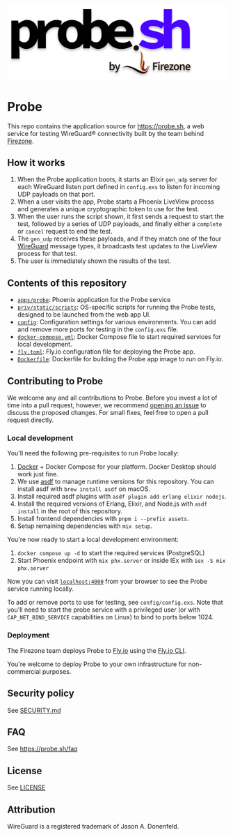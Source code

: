 <p align="center">
  <a href="https://probe.sh">
    <picture>
    <source media="(prefers-color-scheme: dark)" srcset="./priv/static/images/probe-logo-dark.svg">
    <img alt="Probe logo" src="./priv/static/images/probe-logo-light.svg">
    </picture>
  </a>
</p>

# Probe

This repo contains the application source for https://probe.sh, a web service for testing WireGuard® connectivity built by the team behind [Firezone](https://www.github.com/firezone/firezone).

## How it works

1. When the Probe application boots, it starts an Elixir `gen_udp` server for each WireGuard listen port defined in `config.exs` to listen for incoming UDP payloads on that port.
1. When a user visits the app, Probe starts a Phoenix LiveView process and generates a unique cryptographic token to use for the test.
1. When the user runs the script shown, it first sends a request to start the test, followed by a series of UDP payloads, and finally either a `complete` or `cancel` request to end the test.
1. The `gen_udp` receives these payloads, and if they match one of the four [WireGuard](https://www.wireguard.com) message types, it broadcasts test updates to the LiveView process for that test.
1. The user is immediately shown the results of the test.

## Contents of this repository

- [`apps/probe`](apps/probe): Phoenix application for the Probe service
- [`priv/static/scripts`](priv/static/scripts): OS-specific scripts for running the Probe tests, designed to be launched from the web app UI.
- [`config`](config): Configuration settings for various environments. You can add and remove more ports for testing in the `config.exs` file.
- [`docker-compose.yml`](docker-compose.yml): Docker Compose file to start required services for local development.
- [`fly.toml`](fly.toml): Fly.io configuration file for deploying the Probe app.
- [`Dockerfile`](Dockerfile): Dockerfile for building the Probe app image to run on Fly.io.

## Contributing to Probe

We welcome any and all contributions to Probe.
Before you invest a lot of time into a pull request, however, we recommend [opening an issue](https://www.github.com/firezone/probe/issues/new) to discuss the proposed changes.
For small fixes, feel free to open a pull request directly.

### Local development

You'll need the following pre-requisites to run Probe locally:

1. [Docker](https://docs.docker.com/get-docker/) + Docker Compose for your platform. Docker Desktop should work just fine.
1. We use [asdf](https://asdf-vm.com) to manage runtime versions for this repository. You can install asdf with `brew install asdf` on macOS.
1. Install required asdf plugins with `asdf plugin add erlang elixir nodejs`.
1. Install the required versions of Erlang, Elixir, and Node.js with `asdf install` in the root of this repository.
1. Install frontend dependencies with `pnpm i --prefix assets`.
1. Setup remaining dependencies with `mix setup`.

You're now ready to start a local development environment:

1. `docker compose up -d` to start the required services (PostgreSQL)
1. Start Phoenix endpoint with `mix phx.server` or inside IEx with `iex -S mix phx.server`

Now you can visit [`localhost:4000`](http://localhost:4000) from your browser to see the Probe service running locally.

To add or remove ports to use for testing, see `config/config.exs`.
Note that you'll need to start the probe service with a privileged user (or with `CAP_NET_BIND_SERVICE` capabilities on Linux) to bind to ports below 1024.

### Deployment

The Firezone team deploys Probe to [Fly.io](https://fly.io) using the [Fly.io CLI](https://fly.io/docs/getting-started/installing-fly/).

You're welcome to deploy Probe to your own infrastructure for non-commercial purposes.

## Security policy

See [SECURITY.md](SECURITY.md)

## FAQ

See https://probe.sh/faq

## License

See [LICENSE](LICENSE)

## Attribution

WireGuard is a registered trademark of Jason A. Donenfeld.
